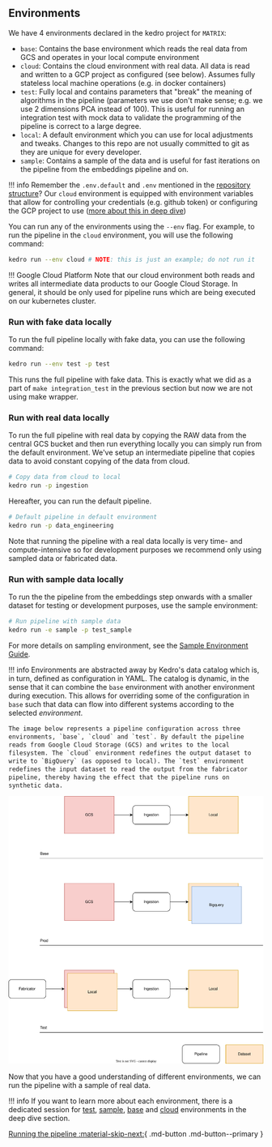 <!-- TODO PBR complet -->
## Environments

We have 4 environments declared in the kedro project for `MATRIX`:

- `base`: Contains the base environment which reads the real data from GCS and operates in your local compute environment
- `cloud`: Contains the cloud environment with real data. All data is read and written to a GCP project as configured (see below). Assumes fully stateless local machine operations (e.g. in docker containers)
- `test`: Fully local and contains parameters that "break" the meaning of algorithms in the pipeline (parameters we use don't make sense; e.g. we use 2 dimensions PCA instead of 100). This is useful for running an integration test with mock data to validate the programming of the pipeline is correct to a large degree. 
- `local`: A default environment which you can use for local adjustments and tweaks. Changes to this repo are not usually committed to git as they are unique for every developer. 
- `sample`: Contains a sample of the data and is useful for fast iterations on the pipeline from the embeddings pipeline and on.

!!! info
    Remember the `.env.default` and `.env` mentioned in the [repository structure](./repo_structure.md)? Our `cloud` environment is equipped with environment variables that allow for controlling your credentials (e.g. github token) or configuring the GCP project to use ([more about this in deep dive](../deep_dive/gcp_setup.md)) 

You can run any of the environments using the `--env` flag. For example, to run the pipeline in the `cloud` environment, you will  use the following command:

```bash
kedro run --env cloud # NOTE: this is just an example; do not run it
```
!!! Google Cloud Platform
    Note that our cloud environment both reads and writes all intermediate data products to our Google Cloud Storage. In general, it should be only used for pipeline runs which are being executed on our kubernetes cluster. 
 
### Run with fake data locally

To run the full pipeline locally with fake data, you can use the following command:

```bash
kedro run --env test -p test 
```

This runs the full pipeline with fake data. This is exactly what we did as a part of `make integration_test` in the previous section but now we are not using make wrapper.

### Run with real data locally

To run the full pipeline with real data by copying the RAW data from the central GCS bucket and then run everything locally you can simply run from the default environment. We've setup an intermediate pipeline that copies data to avoid constant copying of the data from cloud.

```bash
# Copy data from cloud to local
kedro run -p ingestion
```

Hereafter, you can run the default pipeline.

```bash
# Default pipeline in default environment
kedro run -p data_engineering
```
Note that running the pipeline with a real data locally is very time- and compute-intensive so for development purposes we recommend only using sampled data or fabricated data.

### Run with sample data locally

To run the the pipeline from the embeddings step onwards with a smaller dataset for testing or development purposes, use the sample environment:

```bash
# Run pipeline with sample data
kedro run -e sample -p test_sample
```
For more details on sampling environment, see the [Sample Environment Guide](../deep_dive/sample_environment.md).

!!! info
    Environments are abstracted away by Kedro's data catalog which is, in turn, defined as configuration in YAML. The catalog is dynamic, in the sense that it can combine the `base` environment with another environment during execution. This allows for overriding some of the configuration in `base` such that data can flow into different systems according to the selected _environment_. 

    The image below represents a pipeline configuration across three environments, `base`, `cloud` and `test`. By default the pipeline reads from Google Cloud Storage (GCS) and writes to the local filesystem. The `cloud` environment redefines the output dataset to write to `BigQuery` (as opposed to local). The `test` environment redefines the input dataset to read the output from the fabricator pipeline, thereby having the effect that the pipeline runs on synthetic data.

![](../../assets/img/environments.drawio.svg)

Now that you have a good understanding of different environments, we can run the pipeline with a sample of real data.

!!! info
    If you want to learn more about each environment, there is a dedicated session for [test](../deep_dive/test_environment.md), [sample](../deep_dive/sample_environment.md), [base](../deep_dive/sample_environment.md) and [cloud](../deep_dive/cloud_environment.md) environments in the deep dive section.


[Running the pipeline :material-skip-next:](./run_pipeline.md){ .md-button .md-button--primary }